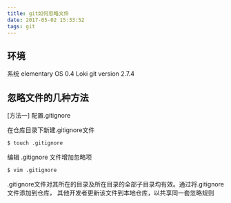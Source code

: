 ```yaml
---
title: git如何忽略文件
date: 2017-05-02 15:33:52
tags: git
---
```



## 环境

系统	elementary OS 0.4 Loki
git version 2.7.4


## 忽略文件的几种方法

[方法一] 配置.gitignore

在仓库目录下新建.gitignore文件
```bash
$ touch .gitignore
```
编辑 .gitignore 文件增加忽略项
```bash
$ vim .gitignore
```

.gitignore文件对其所在的目录及所在目录的全部子目录均有效。通过将.gitignore文件添加到仓库，
其他开发者更新该文件到本地仓库，以共享同一套忽略规则
